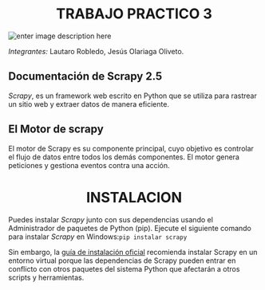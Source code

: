 # <center>TRABAJO PRACTICO 3
![enter image description here](https://res.cloudinary.com/practicaldev/image/fetch/s--W8HkPMcb--/c_imagga_scale,f_auto,fl_progressive,h_500,q_auto,w_1000/https://thepracticaldev.s3.amazonaws.com/i/dpf1jzsiy8n1tmdfxn1v.jpg)
  
*Integrantes:* Lautaro Robledo, Jesús Olariaga Oliveto.

##  Documentación de Scrapy 2.5


*Scrapy*, es un framework web escrito en Python que se utiliza para rastrear un sitio web y extraer datos de manera eficiente.


## El Motor de scrapy
El motor de Scrapy es su componente principal, cuyo objetivo es controlar el flujo de datos entre todos los demás componentes. El motor genera peticiones y gestiona eventos contra una acción.
# <center>INSTALACION

Puedes instalar *Scrapy* junto con sus dependencias usando el Administrador de paquetes de Python (pip).
Ejecute el siguiente comando para instalar *Scrapy* en Windows:`pip instalar scrapy`

Sin embargo, la  [guía de instalación oficial](https://docs.scrapy.org/en/latest/intro/install.html)
recomienda instalar Scrapy en un entorno virtual porque las dependencias de Scrapy pueden entrar en conflicto con otros paquetes del sistema Python que afectarán a otros scripts y herramientas.
